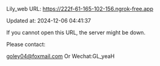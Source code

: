 Lily_web URL: https://222f-61-165-102-156.ngrok-free.app

Updated at: 2024-12-06 04:41:37

If you cannot open this URL, the server might be down.

Please contact: 

goley04@foxmail.com Or Wechat:GL_yeaH